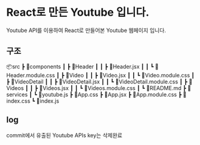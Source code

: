 # React로 만든 Youtube 입니다.

Youtube API를 이용하여 React로 만들어본 Youtube 웹페이지 입니다.


## 구조

📦src
 ┣ 📂components
 ┃ ┣ 📂Header
 ┃ ┃ ┣ 📜Header.jsx
 ┃ ┃ ┗ 📜Header.module.css
 ┃ ┣ 📂Video
 ┃ ┃ ┣ 📜Video.jsx
 ┃ ┃ ┗ 📜Video.module.css
 ┃ ┣ 📂VideoDetail
 ┃ ┃ ┣ 📜VideoDetail.jsx
 ┃ ┃ ┗ 📜VideoDetail.module.css
 ┃ ┣ 📂Videos
 ┃ ┃ ┣ 📜Videos.jsx
 ┃ ┃ ┗ 📜Videos.module.css
 ┃ ┗ 📜README.md
 ┣ 📂services
 ┃ ┗ 📜youtube.js
 ┣ 📜App.css
 ┣ 📜App.jsx
 ┣ 📜App.module.css
 ┣ 📜index.css
 ┗ 📜index.js
 
## log
commit에서 유출된 Youtube APIs key는 삭제완료


